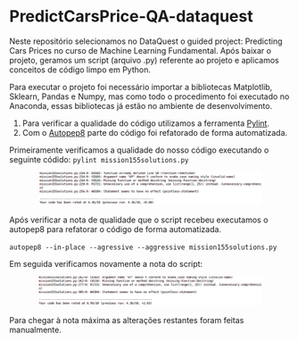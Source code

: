 # PredictCarsPrice-QA-dataquest

Neste repositório selecionamos no DataQuest o guided project: Predicting Cars Prices no curso de Machine Learning Fundamental. Após baixar o projeto, geramos um script (arquivo .py) referente ao projeto e aplicamos conceitos de código limpo em Python.

Para executar o projeto foi necessário importar a bibliotecas Matplotlib, Sklearn, Pandas e Numpy, mas como todo o procedimento foi executado no Anaconda, essas bibliotecas já estão no ambiente de desenvolvimento.

1. Para verificar a qualidade do código utilizamos a ferramenta [Pylint](https://pypi.org/project/pylint/).
2. Com o [Autopep8](https://pypi.org/project/autopep8/#id1) parte do código foi refatorado de forma automatizada.

Primeiramente verificamos a qualidade do nosso código executando o seguinte códido:
`pylint mission155solutions.py`
<center><img width="400" src="img/beforeRefactor.png"></img></center>

Após verificar a nota de qualidade que o script recebeu executamos o autopep8 para refatorar o código de forma automatizada.

`autopep8 --in-place --agressive --aggressive mission155solutions.py`

Em seguida verificamos novamente a nota do script:

<center><img width="400" src="img/afterRefactor.png"></img></center>

Para chegar à nota máxima as alterações restantes foram feitas manualmente. 
